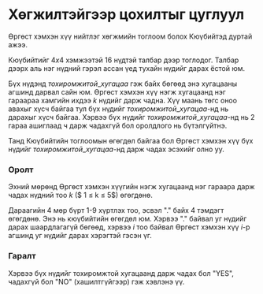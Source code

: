 Хөгжилтэйгээр цохилтыг цуглуул
==============================

Өргөст хэмхэн хүү нийтлэг хөгжмийн тоглоом болох Кюүбийтэд дуртай ажээ.

Кюүбийтийг $4x4$ хэмжээтэй 16 нүдтэй талбар дээр тоглодог. Талбар дээрх аль нэг
нүдний гэрэл ассан үед тухайн нүдийг дарах ёстой юм.

Бүх нүдэнд $тохиромжитой\_хугацаа$ гэж байх бөгөөд энэ хугацааны агшинд дарвал
сайн юм. Өргөст хэмхэн хүү нэгж хугацаанд нэг гараараа хамгийн ихдээ $k$ нүдийг
дарж чадна. Хүү маань төгс оноо авахыг хүсч байгаа тул бүх нүдийг
$тохиромжитой\_хугацаа$-нд нь дарахыг хүсч байгаа. Хэрвээ бүх нүдийг
$тохиромжитой\_хугацаа$-нд нь 2 гараа ашиглаад ч дарж чадахгүй бол оролдлого нь
бүтэлгүйтнэ.

Танд Кюүбийтийн тоглоомын өгөгдөл байгаа бол Өргөст хэмхэн хүү бүх нүдийг
$тохиромжитой\_хугацаа$-нд дарж чадах эсэхийг олно уу.


### Оролт
Эхний мөрөнд Өргөст хэмхэн хүүгийн нэгж хугацаанд нэг гараара дарж чадах нүдний
тоо $k$ ($ 1 ≤ k ≤ 5$) өгөгдөнө.

Дараагийн 4 мөр бүрт 1-9 хүртлэх тоо, эсвэл "." байх 4 тэмдэгт өгөгдөнө. Энэ нь
кюүбийтийн өгөгдөл юм. Хэрвээ "." байвал уг нүдийг дарах шаардлагагүй бөгөөд,
хэрвээ $i$ тоо байвал Өргөст хэмхэн хүү $i$-р агшинд уг нүдийг дарах хэрэгтэй
гэсэн үг.


### Гаралт
Хэрвээ бүх нүдийг тохиромжтой хугацаанд дарж чадах бол "YES", чадахгүй бол "NO"
(хашилтгүйгээр) гэж хэвлэнэ үү.
